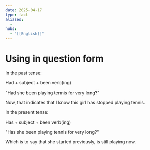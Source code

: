 ```yaml
---
date: 2025-04-17
type: fact
aliases:
  -
hubs:
  - "[[English]]"
---
```


# Using in question form

In the past tense:

Had + subject + been verb(ing)

"Had she been playing tennis for very long?"

Now, that indicates that I know this girl has stopped playing tennis.


In the present tense:

Has + subject + been verb(ing)

"Has she been playing tennis for very long?"

Which is to say that she started previously, is still playing now.



